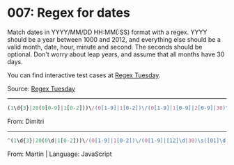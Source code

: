 # 007: Regex for dates

Match dates in YYYY/MM/DD HH:MM(:SS) format with a regex. YYYY should be a year between 1000 and 2012, and everything else should be a valid month, date, hour, minute and second. The seconds should be optional. Don't worry about leap years, and assume that all months have 30 days.

You can find interactive test cases at [Regex Tuesday](http://callumacrae.github.io/regex-tuesday/challenge3.html).

Source: [Regex Tuesday](http://callumacrae.github.io/regex-tuesday/challenge3.html)

---

```javascript
(1\d{3}|20(0[0-9]|1[0-2]))\/(0[1-9]|1[0-2])\/(0[1-9]|1[0-9]|2[0-9]|30)\s(0[0-9]|1[0-2])\:([0-5]\d)(\:([0-5]\d))
```
From: Dimitri

---

```javascript
^(1\d{3}|20(0\d|1[0-2]))\/(0[1-9]|1[0-2])\/(0[1-9]|[12]\d|30)\s([01]\d|2[0-3])\:([0-5]\d)(\:([0-5]\d))?$
````
From: Martin | Language: JavaScript
